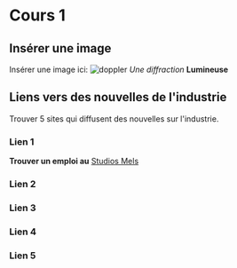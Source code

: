 # Cours 1
## Insérer une image
Insérer une image ici: 
![doppler](Images/Lightshadows.jpg)
_Une diffraction_
**Lumineuse**


## Liens vers des nouvelles de l'industrie
Trouver 5 sites qui diffusent des nouvelles sur l'industrie.

### Lien 1 
**Trouver un emploi au**
[Studios Mels](https://www.mels-studios.com/fr/)

### Lien 2 


### Lien 3 


### Lien 4 


### Lien 5 
